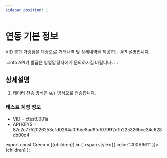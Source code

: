 ```yaml
---
sidebar_position: 1
---
```


# 연동 기본 정보

VID 총판 가맹점을 대상으로 거래내역 및 상세내역을 제공하는 API 설명입니다.

:::info
API키 발급은 영업담당자에게 문의하시길 바랍니다.
:::

## 상세설명

1. 데이터 전송 방식은 <Green>`GET`</Green> 방식으로 전송합니다.

### 테스트 계정 정보

- VID = ctest0001a
- API KEYS = 87c2c7752026253cfd0284a0f6be8ad9fdf07992d1b225326bce24c628db00d4

export const Green = ({children}) => (
<span
style={{
color:"#00A661"
}}>
{children}
</span>
);

[//]: # (Create a file at `src/pages/my-react-page.js`:)

[//]: # ()
[//]: # (```jsx title="src/pages/my-react-page.js")

[//]: # (import React from 'react';)

[//]: # (import Layout from '@theme/Layout';)

[//]: # ()
[//]: # (export default function MyReactPage&#40;&#41; {)

[//]: # (  return &#40;)

[//]: # (    <Layout>)

[//]: # (      <h1>My React page</h1>)

[//]: # (      <p>This is a React page</p>)

[//]: # (    </Layout>)

[//]: # (  &#41;;)

[//]: # (})

[//]: # (```)

[//]: # ()
[//]: # (A new page is now available at [http://localhost:3000/my-react-page]&#40;http://localhost:3000/my-react-page&#41;.)

[//]: # ()
[//]: # (## Create your first Markdown Page)

[//]: # ()
[//]: # (Create a file at `src/pages/my-markdown-page.md`:)

[//]: # ()
[//]: # (```mdx title="src/pages/my-markdown-page.md")

[//]: # (# My Markdown page)

[//]: # ()
[//]: # (This is a Markdown page)

[//]: # (```)

[//]: # ()
[//]: # (A new page is now available at [http://localhost:3000/my-markdown-page]&#40;http://localhost:3000/my-markdown-page&#41;.)
